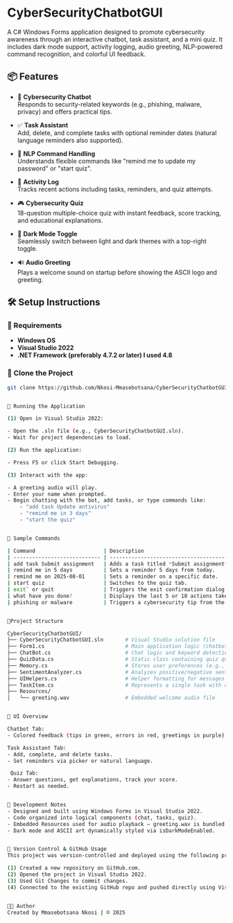 # CyberSecurityChatbotGUI

A C# Windows Forms application designed to promote cybersecurity awareness through an interactive chatbot, task assistant, and a mini quiz. 
It includes dark mode support, activity logging, audio greeting, NLP-powered command recognition, and colorful UI feedback.

## 📦 Features

- 🤖 **Cybersecurity Chatbot**  
  Responds to security-related keywords (e.g., phishing, malware, privacy) and offers practical tips.

- ✅ **Task Assistant**  
  Add, delete, and complete tasks with optional reminder dates (natural language reminders also supported).

- 🧠 **NLP Command Handling**  
  Understands flexible commands like "remind me to update my password" or "start quiz".

- 📝 **Activity Log**  
  Tracks recent actions including tasks, reminders, and quiz attempts.

- 🎮 **Cybersecurity Quiz**  
  18-question multiple-choice quiz with instant feedback, score tracking, and educational explanations.

- 🌙 **Dark Mode Toggle**  
  Seamlessly switch between light and dark themes with a top-right toggle.

- 🔊 **Audio Greeting**  
  Plays a welcome sound on startup before showing the ASCII logo and greeting.


## 🛠️ Setup Instructions

### 🔧 Requirements
- **Windows OS**
- **Visual Studio 2022**
- **.NET Framework (preferably 4.7.2 or later) I used 4.8**

### 📁 Clone the Project

```bash
git clone https://github.com/Nkosi-Mmasebotsana/CyberSecurityChatbotGUI2.git


🚀 Running the Application

(1) Open in Visual Studio 2022:

- Open the .sln file (e.g., CyberSecurityChatbotGUI.sln).
- Wait for project dependencies to load.

(2) Run the application:

- Press F5 or click Start Debugging.

(3) Interact with the app:

- A greeting audio will play.
- Enter your name when prompted.
- Begin chatting with the bot, add tasks, or type commands like:
    - "add task Update antivirus"
    - "remind me in 3 days"
    - "start the quiz"


💬 Sample Commands

| Command                      | Description                                    |
| ---------------------------- | ---------------------------------------------- |
| add task Submit assignment   | Adds a task titled *Submit assignment*.        |
| remind me in 5 days          | Sets a reminder 5 days from today.             |
| remind me on 2025-08-01      | Sets a reminder on a specific date.            |
| start quiz                   | Switches to the quiz tab.                      |
| exit` or quit                | Triggers the exit confirmation dialog.         |
| what have you done?          | Displays the last 5 or 10 actions taken.       |
| phishing or malware          | Triggers a cybersecurity tip from the chatbot. |


📂Project Structure

CyberSecurityChatbotGUI/
├── CyberSecurityChatbotGUI.sln       # Visual Studio solution file
├── Form1.cs                          # Main application logic (chatbot, quiz, tasks)                     
├── ChatBot.cs                        # Chat logic and keyword detection
├── QuizData.cs                       # Static class containing quiz questions
├── Memory.cs                         # Stores user preferences (e.g., name)
├── SentimentAnalyzer.cs              # Analyzes positive/negative sentiment (if used)
├── UIHelpers.cs                      # Helper formatting for messages (console version only)
├── TaskItem.cs                       # Represents a single task with optional reminder
├── Resources/
│   └── greeting.wav                  # Embedded welcome audio file


🎨 UI Overview

Chatbot Tab:
- Colored feedback (tips in green, errors in red, greetings in purple).

Task Assistant Tab:
- Add, complete, and delete tasks.
- Set reminders via picker or natural language.

 Quiz Tab: 
- Answer questions, get explanations, track your score.
- Restart as needed.


🧪 Development Notes
- Designed and built using Windows Forms in Visual Studio 2022.
- Code organized into logical components (chat, tasks, quiz).
- Embedded Resources used for audio playback — greeting.wav is bundled within the project.
- Dark mode and ASCII art dynamically styled via isDarkModeEnabled.


🔗 Version Control & GitHub Usage
This project was version-controlled and deployed using the following process:

(1) Created a new repository on GitHub.com.
(2) Opened the project in Visual Studio 2022.
(3) Used Git Changes to commit changes.
(4) Connected to the existing GitHub repo and pushed directly using Visual Studio.


🧑‍💻 Author
Created by Mmasebotsana Nkosi | © 2025

